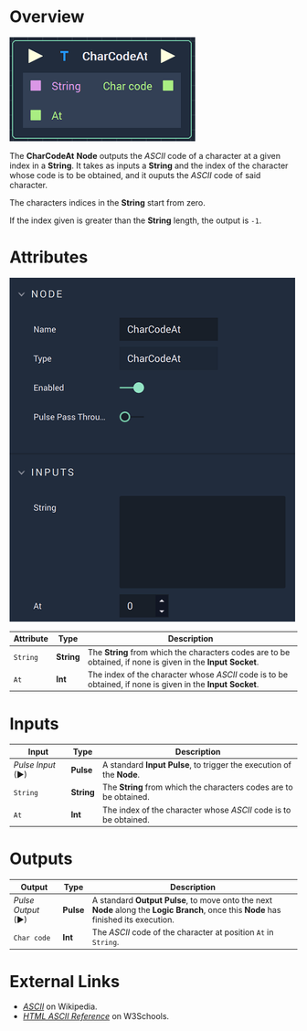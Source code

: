 # Overview

![The CharCodeAt Node.](../../.gitbook/assets/charcodeatnode.png)

The **CharCodeAt** **Node** outputs the _ASCII_ code of a character at a given index in a **String**. It takes as inputs a **String** and the index of the character whose code is to be obtained, and it ouputs the _ASCII_ code of said character.

The characters indices in the **String** start from zero.

If the index given is greater than the **String** length, the output is `-1`.

# Attributes

![The CharCodeAt Node Attributes.](../../.gitbook/assets/charcodeatattributes.png)

|Attribute|Type|Description|
|---|---|---|
| `String` | **String** | The **String** from which the characters codes are to be obtained, if none is given in the **Input Socket**.  |
| `At` | **Int** | The index of the character whose _ASCII_ code is to be obtained, if none is given in the **Input Socket**.  |

# Inputs

|Input|Type|Description|
|---|---|---|
|*Pulse Input* (►)|**Pulse**|A standard **Input Pulse**, to trigger the execution of the **Node**.|
| `String` | **String** | The **String** from which the characters codes are to be obtained. |
| `At` | **Int** | The index of the character whose _ASCII_ code is to be obtained. |

# Outputs

|Output|Type|Description|
|---|---|---|
|*Pulse Output* (►)|**Pulse**|A standard **Output Pulse**, to move onto the next **Node** along the **Logic Branch**, once this **Node** has finished its execution.|
| `Char code` | **Int** | The _ASCII_ code of the character at position `At` in `String`.  |


# External Links

* [_ASCII_](https://en.wikipedia.org/wiki/ASCII) on Wikipedia.
* [_HTML ASCII Reference_](https://www.w3schools.com/charsets/ref_html_ascii.asp) on W3Schools.